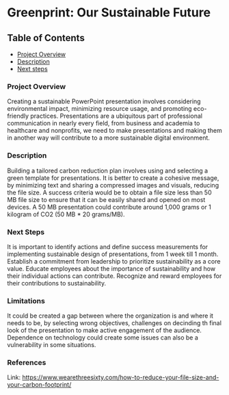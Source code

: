 # Greenprint: Our Sustainable Future

## Table of Contents
- [Project Overview](#project-overview)
- [Description](#description)
- [Next steps](#next-steps)

  
### Project Overview

Creating a sustainable PowerPoint presentation involves considering environmental impact, minimizing resource usage, and promoting eco-friendly practices.
Presentations are a ubiquitous part of professional communication in nearly every field, from business and academia to healthcare and nonprofits, we need to make presentations and making them in another way will contribute to a more sustainable digital environment. 


### Description

Building a tailored carbon reduction plan involves using and selecting a green template for presentations. It is better to create a cohesive message, by minimizing text and sharing a compressed images and visuals, reducing the file size. A success criteria would be to obtain a file size less than  50 MB file size to ensure that it can be easily shared and opened on most devices. A 50 MB presentation could contribute around 1,000 grams or 1 kilogram of CO2 (50 MB * 20 grams/MB). 



### Next Steps

It is important to identify actions and define success measurements for implementing sustainable design of  presentations, from 1 week till 1 month.
Establish a commitment from leadership to prioritize sustainability as a core value.
Educate employees about the importance of sustainability and how their individual actions can contribute.
Recognize and reward employees for their contributions to sustainability.

### Limitations

It could be created a gap between where the organization is and where it needs to be, by selecting wrong objectives, challenges on decinding th final look of the presentation to make active engagement of the audience. Dependence on technology could create some issues can also be a vulnerability in some situations.

### References
Link: https://www.wearethreesixty.com/how-to-reduce-your-file-size-and-your-carbon-footprint/



